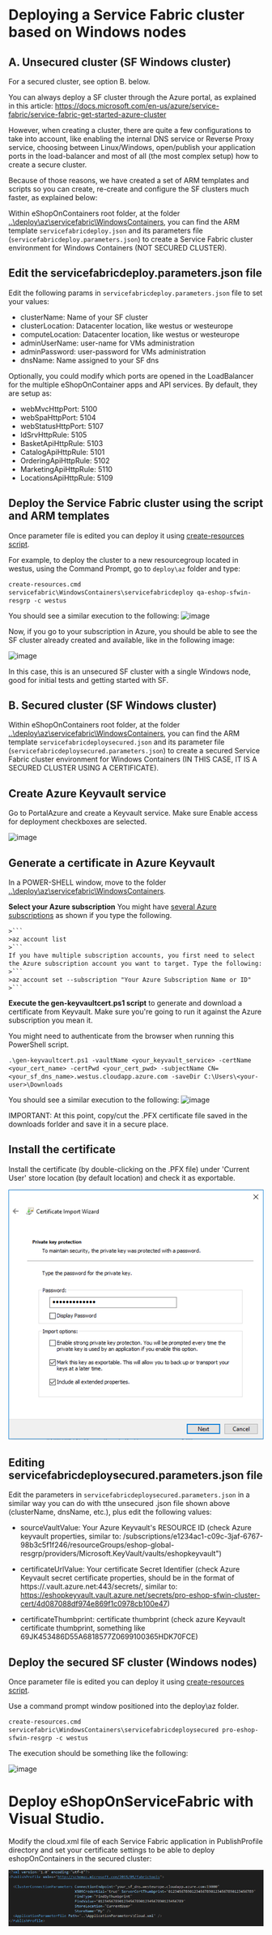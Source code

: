 # Deploying a Service Fabric cluster based on Windows nodes 

## A. Unsecured cluster (SF Windows cluster)
For a secured cluster, see option B. below.

You can always deploy a SF cluster through the Azure portal, as explained in this article: https://docs.microsoft.com/en-us/azure/service-fabric/service-fabric-get-started-azure-cluster

However, when creating a cluster, there are quite a few configurations to take into account, like enabling the internal DNS service or Reverse Proxy service, choosing between Linux/Windows, open/publish your application ports in the load-balancer and most of all (the most complex setup) how to create a secure cluster.

Because of those reasons, we have created a set of ARM templates and scripts so you can create, re-create and configure the SF clusters much faster, as explained below: 

Within eShopOnContainers root folder, at the folder [..\deploy\az\servicefabric\WindowsContainers](https://github.com/dotnet-architecture/eShopOnContainers/tree/dev/deploy/az/servicefabric/WindowsContainers), you can find the ARM template `servicefabricdeploy.json` and its parameters file (`servicefabricdeploy.parameters.json`) to create a Service Fabric cluster environment for Windows Containers (NOT SECURED CLUSTER).

## Edit the servicefabricdeploy.parameters.json file

Edit the following params in `servicefabricdeploy.parameters.json` file to set your values:

- clusterName: Name of your SF cluster
- clusterLocation: Datacenter location, like westus or westeurope
- computeLocation: Datacenter location, like westus or westeurope
- adminUserName: user-name for VMs administration
- adminPassword: user-password for VMs administration
- dnsName: Name assigned to your SF dns

Optionally, you could modify which ports are opened in the LoadBalancer for the multiple eShopOnContainer apps and API services.
By default, they are setup as:
- webMvcHttpPort:       5100
- webSpaHttpPort:       5104
- webStatusHttpPort:    5107
- IdSrvHttpRule:        5105
- BasketApiHttpRule:    5103
- CatalogApiHttpRule:   5101
- OrderingApiHttpRule:  5102
- MarketingApiHttpRule: 5110
- LocationsApiHttpRule: 5109

## Deploy the Service Fabric cluster using the script and ARM templates

Once parameter file is edited you can deploy it using [create-resources script](../readme.md).

For example, to deploy the cluster to a new resourcegroup located in westus, using the Command Prompt, go to `deploy\az` folder and type:
```
create-resources.cmd servicefabric\WindowsContainers\servicefabricdeploy qa-eshop-sfwin-resgrp -c westus
```

You should see a similar execution to the following:
![image](https://user-images.githubusercontent.com/1712635/31638979-4881d7aa-b28b-11e7-873c-e1185043a9eb.png)

Now, if you go to your subscription in Azure, you should be able to see the SF cluster already created and available, like in the following image:

![image](https://user-images.githubusercontent.com/1712635/31639043-9b26c786-b28b-11e7-8d59-eeea97f74176.png)

In this case, this is an unsecured SF cluster with a single Windows node, good for initial tests and getting started with SF.


## B. Secured cluster (SF Windows cluster)

Within eShopOnContainers root folder, at the folder [..\deploy\az\servicefabric\WindowsContainers](https://github.com/dotnet-architecture/eShopOnContainers/tree/dev/deploy/az/servicefabric/WindowsContainers), you can find the ARM template `servicefabricdeploysecured.json` and its parameter file (`servicefabricdeploysecured.parameters.json`) to create a secured Service Fabric cluster environment for Windows Containers (IN THIS CASE, IT IS A SECURED CLUSTER USING A CERTIFICATE).

## Create Azure Keyvault service
Go to PortalAzure and create a Keyvault service. Make sure Enable access for deployment checkboxes are selected.

![image](https://user-images.githubusercontent.com/1712635/31638848-9b266530-b28a-11e7-953b-1e3ec1a54f77.png)

## Generate a certificate in Azure Keyvault
In a POWER-SHELL window, move to the folder [..\deploy\az\servicefabric\WindowsContainers](https://github.com/dotnet-architecture/eShopOnContainers/tree/dev/deploy/az/servicefabric/WindowsContainers).

**Select your Azure subscription** You might have [several Azure subscriptions](https://docs.microsoft.com/en-us/cli/azure/account#set) as shown if you type the following.

    >```
    >az account list
    >```
    If you have multiple subscription accounts, you first need to select the Azure subscription account you want to target. Type the following:
    >```
    >az account set --subscription "Your Azure Subscription Name or ID"
    >```

**Execute the gen-keyvaultcert.ps1 script** to generate and download a certificate from Keyvault.
Make sure you're going to run it against the Azure subscription you mean it.

You might need to authenticate from the browser when running this PowerShell script.

```
.\gen-keyvaultcert.ps1 -vaultName <your_keyvault_service> -certName <your_cert_name> -certPwd <your_cert_pwd> -subjectName CN=<your_sf_dns_name>.westus.cloudapp.azure.com -saveDir C:\Users\<your-user>\Downloads

```
You should see a similar execution to the following:
![image](https://user-images.githubusercontent.com/1712635/31640172-93efcca0-b291-11e7-970e-5b5e6bf07042.png)

IMPORTANT: At this point, copy/cut the .PFX certificate file saved in the downloads forlder and save it in a secure place.

## Install the certificate
Install the certificate (by double-clicking on the .PFX file) under 'Current User' store location (by default location) and check it as exportable.

<img src="../../../../img/sf/install-cert.PNG">

## Editing servicefabricdeploysecured.parameters.json file

Edit the parameters in `servicefabricdeploysecured.parameters.json` in a similar way you can do with tthe unsecured .json file shown above (clusterName, dnsName, etc.), plus edit the following values:

- sourceVaultValue: Your Azure Keyvault's RESOURCE ID (check Azure keyvault properties, similar to: /subscriptions/e1234ac1-c09c-3jaf-6767-98b3c5f1f246/resourceGroups/eshop-global-resgrp/providers/Microsoft.KeyVault/vaults/eshopkeyvault")

- certificateUrlValue: Your certificate Secret Identifier (check Azure Keyvault secret certificate properties, should be in the format of https://<name of the vault>.vault.azure.net:443/secrets/<exact location>, similar to: https://eshopkeyvault.vault.azure.net/secrets/pro-eshop-sfwin-cluster-cert/4d087088df974e869f1c0978cb100e47)

- certificateThumbprint: certificate thumbprint (check azure Keyvault certificate thumbprint, something like 69JK453486D55A6818577Z0699100365HDK70FCE)

## Deploy the secured SF cluster (Windows nodes)

Once parameter file is edited you can deploy it using [create-resources script](../readme.md).

Use a command prompt window positioned into the deploy\az folder.
```
create-resources.cmd servicefabric\WindowsContainers\servicefabricdeploysecured pro-eshop-sfwin-resgrp -c westus
```
The execution should be something like the following:

![image](https://user-images.githubusercontent.com/1712635/31641955-0bc9d59e-b29d-11e7-9230-5ba02843d98a.png)


# Deploy eShopOnServiceFabric with Visual Studio.

Modify the cloud.xml file of each Service Fabric application in PublishProfile directory and set  your certificate settings to be able to deploy eshopOnContainers in the secured cluster:

<img src="../../../../img/sf/cloud_publishProfile.PNG">



